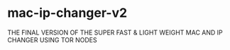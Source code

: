 # mac-ip-changer-v2
THE FINAL VERSION OF THE SUPER FAST &amp; LIGHT WEIGHT MAC AND IP CHANGER USING TOR NODES
